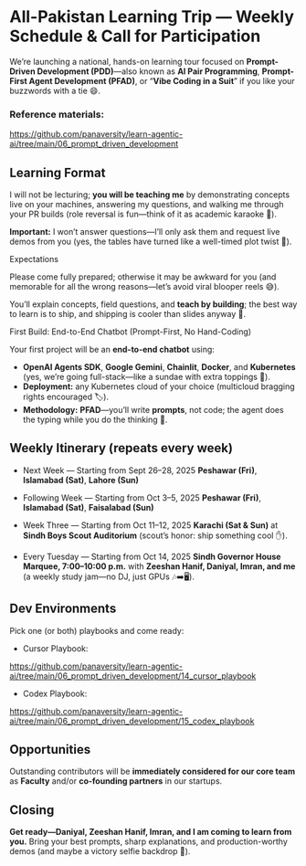 # All-Pakistan Learning Trip — Weekly Schedule & Call for Participation

We’re launching a national, hands-on learning tour focused on **Prompt-Driven Development (PDD)**—also known as **AI Pair Programming**, **Prompt-First Agent Development (PFAD)**, or “**Vibe Coding in a Suit**” if you like your buzzwords with a tie 😄.

### Reference materials:

https://github.com/panaversity/learn-agentic-ai/tree/main/06_prompt_driven_development


## Learning Format

I will not be lecturing; **you will be teaching me** by demonstrating concepts live on your machines, answering my questions, and walking me through your PR builds (role reversal is fun—think of it as academic karaoke 🎤).

**Important:** I won’t answer questions—I’ll only ask them and request live demos from you (yes, the tables have turned like a well-timed plot twist 🍿).

Expectations

Please come fully prepared; otherwise it may be awkward for you (and memorable for all the wrong reasons—let’s avoid viral blooper reels 😅).

You’ll explain concepts, field questions, and **teach by building**; the best way to learn is to ship, and shipping is cooler than slides anyway 🚀.


First Build: End-to-End Chatbot (Prompt-First, No Hand-Coding)

Your first project will be an **end-to-end chatbot** using:

* **OpenAI Agents SDK**, **Google Gemini**, **Chainlit**, **Docker**, and **Kubernetes** (yes, we’re going full-stack—like a sundae with extra toppings 🍨).
* **Deployment:** any Kubernetes cloud of your choice (multicloud bragging rights encouraged 🏷️).
* **Methodology:** **PFAD**—you’ll write **prompts**, not code; the agent does the typing while you do the thinking 🧠.

## Weekly Itinerary (repeats every week)

* Next Week — Starting from Sept 26–28, 2025
  **Peshawar (Fri)**, **Islamabad (Sat)**, **Lahore (Sun)** 

* Following Week — Starting from Oct 3–5, 2025
  **Peshawar (Fri)**, **Islamabad (Sat)**, **Faisalabad (Sun)**

* Week Three — Starting from Oct 11–12, 2025
  **Karachi (Sat & Sun)** at **Sindh Boys Scout Auditorium** (scout’s honor: ship something cool ✋).

* Every Tuesday — Starting from Oct 14, 2025
  **Sindh Governor House Marquee, 7:00–10:00 p.m.** with **Zeeshan Hanif, Daniyal, Imran, and me** (a weekly study jam—no DJ, just GPUs 🎶➡️🖥️).


## Dev Environments

Pick one (or both) playbooks and come ready:

* Cursor Playbook: 

https://github.com/panaversity/learn-agentic-ai/tree/main/06_prompt_driven_development/14_cursor_playbook

* Codex Playbook: 

https://github.com/panaversity/learn-agentic-ai/tree/main/06_prompt_driven_development/15_codex_playbook

## Opportunities

Outstanding contributors will be **immediately considered for our core team** as **Faculty** and/or **co-founding partners** in our startups.

## Closing

**Get ready—Daniyal, Zeeshan Hanif, Imran, and I am coming to learn from you.** Bring your best prompts, sharp explanations, and production-worthy demos (and maybe a victory selfie backdrop 📸).

